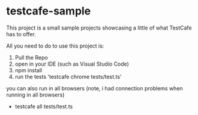# testcafe-sample

This project is a small sample projects showcasing a little of what TestCafe has to offer.

All you need to do to use this project is:
1. Pull the Repo
2. open in your IDE (such as Visual Studio Code)
3. npm install
4. run the tests 'testcafe chrome tests/test.ts'

you can also run in all browsers (note, i had connection problems when running in all browsers)
- testcafe all tests/test.ts